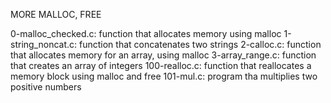MORE MALLOC, FREE

0-malloc_checked.c: function that allocates memory using malloc
1-string_noncat.c: function that concatenates two strings
2-calloc.c: function that allocates memory for an array, using malloc
3-array_range.c: function that creates an array of integers
100-realloc.c: function that reallocates a memory block using malloc and free
101-mul.c: program tha multiplies two positive numbers

